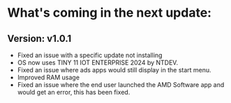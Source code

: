 # What's coming in the next update:

## Version: v1.0.1
- Fixed an issue with a specific update not installing
- OS now uses TINY 11 IOT ENTERPRISE 2024 by NTDEV.
- Fixed an issue where ads apps would still display in the start menu.
- Improved RAM usage
- Fixed an issue where the end user launched the AMD Software app and would get an error, this has been fixed.
